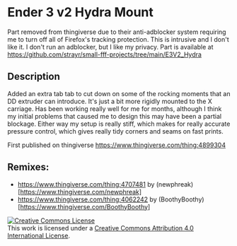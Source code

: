 # Ender 3 v2 Hydra Mount

Part removed from thingiverse due to their anti-adblocker system requiring me to turn off all of Firefox's tracking protection. This is intrusive and I don't like it. I don't run an adblocker, but I like my privacy. Part is available at https://github.com/strayr/small-fff-projects/tree/main/E3V2_Hydra

## Description

Added an extra tab tab to cut down on some of the rocking moments that an DD extruder can introduce. It's just a bit more rigidly mounted to the X carriage. Has been working really well for me for months, although I think my initial problems that caused me to design this may have been a partial blockage. Either way my setup is really stiff, which makes for really accurate pressure control, which gives really tidy corners and seams on fast prints.

First published on thingiverse https://www.thingiverse.com/thing:4899304

## Remixes: 
- https://www.thingiverse.com/thing:4707481 by (newphreak)[https://www.thingiverse.com/newphreak]
- https://www.thingiverse.com/thing:4062242 by (BoothyBoothy)[https://www.thingiverse.com/BoothyBoothy]

<a rel="license" href="http://creativecommons.org/licenses/by/4.0/"><img alt="Creative Commons License" style="border-width:0" src="https://i.creativecommons.org/l/by/4.0/88x31.png" /></a><br />This work is licensed under a <a rel="license" href="http://creativecommons.org/licenses/by/4.0/">Creative Commons Attribution 4.0 International License</a>.